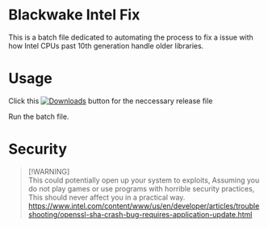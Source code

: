 # Blackwake Intel Fix

This is a batch file dedicated to automating the process to fix a issue with how Intel CPUs past 10th generation handle older libraries.

# Usage
Click this [![Downloads][downloads-shield]][releases-link] button for the neccessary release file

Run the batch file.

# Security
> [!WARNING]\
> This could potentially open up your system to exploits, Assuming you do not play games or use programs with horrible security practices, This should never affect you in a practical way.
> https://www.intel.com/content/www/us/en/developer/articles/troubleshooting/openssl-sha-crash-bug-requires-application-update.html

<!-- MARKDOWN LINKS -->
[downloads-shield]: https://img.shields.io/github/downloads/Hazeofdream/blackwake-intel-fix/total?style=flat-square
[releases-link]: https://github.com/Hazeofdream/blackwake-intel-fix/releases/download/Stable/Blackwake.Fix.bat
